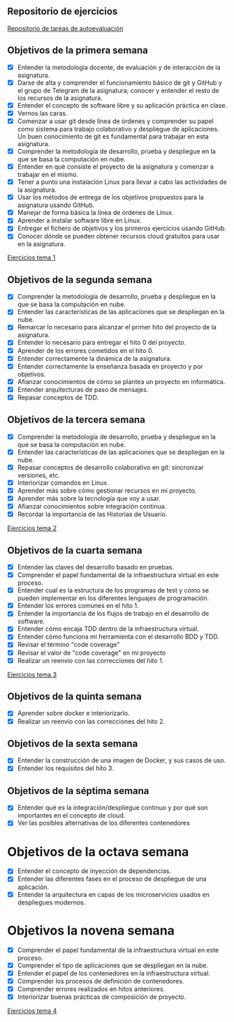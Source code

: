 ## Repositorio de ejercicios

[Repositorio de tareas de autoevaluación](https://github.com/Guillergood/Ejercicios_20-21_CC)

## Objetivos de la primera semana

- [x] Entender la metodología docente, de evaluación y de interacción de la asignatura.
- [x] Darse de alta y comprender el funcionamiento básico de git y GitHub y el grupo de Telegram de la asignatura; conocer y entender el resto de los recursos de la asignatura.
- [x] Entender el concepto de software libre y su aplicación práctica en clase.
- [x] Vernos las caras.
- [x] Comenzar a usar git desde línea de órdenes y comprender su papel como sistema para trabajo colaborativo y despliegue de aplicaciones. Un buen conocimiento de git es fundamental para trabajar en esta asignatura.
- [x] Comprender la metodología de desarrollo, prueba y despliegue en la que se basa la computación en nube.
- [x] Entender en qué consiste el proyecto de la asignatura y comenzar a trabajar en el mismo.
- [x] Tener a punto una instalación Linux para llevar a cabo las actividades de la asignatura.
- [x] Usar los métodos de entrega de los objetivos propuestos para la asignatura usando GitHub.
- [x] Manejar de forma básica la línea de órdenes de Linux.
- [x] Aprender a instalar software libre en Linux.
- [x] Entregar el fichero de objetivos y los primeros ejercicios usando GitHub.
- [x] Conocer dónde se pueden obtener recursos cloud gratuitos para usar en la asignatura.

[Ejercicios tema 1](https://github.com/Guillergood/Ejercicios_20-21_CC/tree/main/Ejercicios%20Tema%201)

## Objetivos de la segunda semana
- [x] Comprender la metodología de desarrollo, prueba y despliegue en la que se basa la computación en nube.
- [x] Entender las características de las aplicaciones que se despliegan en la nube.
- [x] Remarcar lo necesario para alcanzar el primer hito del proyecto de la asignatura.
- [x] Entender lo necesario para entregar el hito 0 del proyecto.
- [x] Aprender de los errores cometidos en el hito 0.
- [x] Entender correctamente la dinámica de la asignatura.
- [x] Entender correctamente la enseñanza basada en proyecto y por objetivos. 
- [x] Afianzar conocimientos de cómo se plantea un proyecto en informática. 
- [x] Entender arquitecturas de paso de mensajes.
- [x] Repasar conceptos de TDD.

## Objetivos de la tercera semana
 - [x] Comprender la metodología de desarrollo, prueba y despliegue en la que se basa la computación en nube.
 - [x] Entender las características de las aplicaciones que se despliegan en la nube.
 - [x] Repasar conceptos de desarrollo colaborativo en git:  sincronizar versiones, etc.
 - [x] Interiorizar comandos en Linux.
 - [x] Aprender más sobre cómo gestionar recursos en mi proyecto.
 - [x] Aprender más sobre la tecnología que voy a usar.
 - [x] Afianzar conocimientos sobre integración continua.
 - [x] Recordar la importancia de las Historias de Usuario.

 [Ejercicios tema 2](https://github.com/Guillergood/Ejercicios_20-21_CC/blob/main/Ejercicios%20Tema%202/Ejercicios.md)

## Objetivos de la cuarta semana


- [x] Entender las claves del desarrollo basado en pruebas.
- [x] Comprender el papel fundamental de la infraestructura virtual en este proceso.
- [x] Entender cual es la estructura de los programas de test y cómo se pueden implementar en los diferentes lenguajes de programación.
- [x] Entender los errores comunes en el hito 1.
- [x] Entender la importancia de los flujos de trabajo en el desarrollo de software.
- [x] Entender cómo encaja TDD dentro de la infraestructura virtual.
- [x] Entender cómo funciona mi herramienta con el desarrollo BDD y TDD.
- [x] Revisar el término "code coverage"
- [x] Revisar el valor de "code coverage" en mi proyecto
- [x] Realizar un reenvío con las correcciones del hito 1.

[Ejercicios tema 3](https://github.com/Guillergood/Ejercicios_20-21_CC/blob/main/Ejercicios%20Tema%203/Ejercicios.md)

## Objetivos de la quinta semana

- [x] Aprender sobre docker e interiorizarlo.
- [x] Realizar un reenvío con las correcciones del hito 2.

## Objetivos de la sexta semana
- [x] Entender la construcción de una imagen de Docker, y sus casos de uso.
- [x] Entender los requisitos del hito 3.

## Objetivos de la séptima semana
- [x] Entender qué es la integración/despliegue continuo y por qué son importantes en el concepto de cloud.
- [x] Ver las posibles alternativas de los diferentes contenedores

# Objetivos de la octava semana

- [x] Entender el concepto de inyección de dependencias.
- [x] Entender las diferentes fases en el proceso de despliegue de una aplicación.
- [x] Entender la arquitectura en capas de los microservicios usados en despliegues modernos.

# Objetivos la novena semana

- [x] Comprender el papel fundamental de la infraestructura virtual en este proceso.
- [x] Comprender el tipo de aplicaciones que se despliegan en la nube.
- [x] Entender el papel de los contenedores en la infraestructura virtual.
- [x] Comprender los procesos de definición de contenedores.
- [x] Comprender errores realizados en hitos anteriores.
- [x] Interiorizar buenas prácticas de composición de proyecto.

[Ejercicios tema 4](https://github.com/Guillergood/Ejercicios_20-21_CC/blob/main/Ejercicios%20Tema%204/Ejercicios.md)

